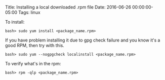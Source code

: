 Title: Installing a local downloaded .rpm file
Date: 2016-06-26 00:00:00-05:00
Tags: linux


To install:
    
    bash> sudo yum install <package_name.rpm>

If you have problem installing it due to gpg check failure and you know it's a good RPM, then try with this.

    bash> sudo yum --nogpgcheck localinstall <package_name.rpm>

To verify what's in the rpm:
    
    bash> rpm -qlp <package_name.rpm>

